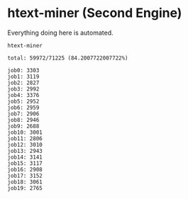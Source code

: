 # htext-miner (Second Engine)

Everything doing here is automated.

```
htext-miner

total: 59972/71225 (84.2007722007722%)

job0: 3303
job1: 3119
job2: 2827
job3: 2992
job4: 3376
job5: 2952
job6: 2959
job7: 2906
job8: 2946
job9: 2688
job10: 3001
job11: 2806
job12: 3010
job13: 2943
job14: 3141
job15: 3117
job16: 2908
job17: 3152
job18: 3061
job19: 2765
```